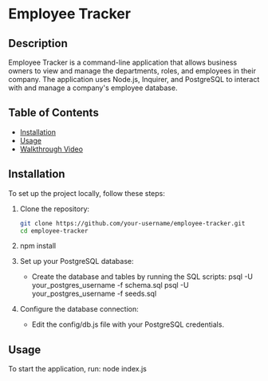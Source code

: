 # Employee Tracker

## Description
Employee Tracker is a command-line application that allows business owners to view and manage the departments, roles, and employees in their company. The application uses Node.js, Inquirer, and PostgreSQL to interact with and manage a company's employee database.

## Table of Contents
- [Installation](#installation)
- [Usage](#usage)
- [Walkthrough Video](#walkthrough-video)

## Installation
To set up the project locally, follow these steps:

1. Clone the repository:
   ```bash
   git clone https://github.com/your-username/employee-tracker.git
   cd employee-tracker
2. npm install
3. Set up your PostgreSQL database:
    * Create the database and tables by running the SQL scripts:
        psql -U your_postgres_username -f schema.sql
        psql -U your_postgres_username -f seeds.sql

4. Configure the database connection:
    * Edit the config/db.js file with your PostgreSQL credentials.

## Usage
To start the application, run:
    node index.js

